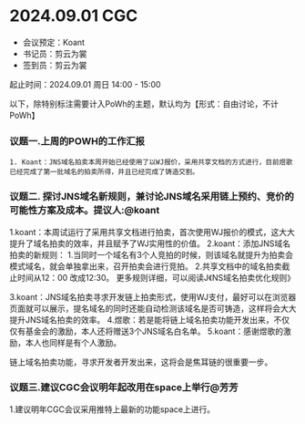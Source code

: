 

# 2024.09.01 CGC


- 会议预定：Koant
- 书记员：剪云为裳
- 签到员：剪云为裳

起止时间：2024.09.01 周日 14:00 - 15:00

以下，除特别标注需要计入PoWh的主题，默认均为【形式：自由讨论，不计PoWh】

### 议题一.上周的POWH的工作汇报
    1. Koant：JNS域名拍卖本周开始已经使用了以WJ报价，采用共享文档的方式进行，目前煜歌已经完成了第一批域名的拍卖所得，并且已经完成了铸造交割。
   
    

### 议题二. 探讨JNS域名新规则，兼讨论JNS域名采用链上预约、竞价的可能性方案及成本。提议人:@koant
   1.koant：本周试运行了采用共享文档进行拍卖，首次使用WJ报价的模式，这大大提升了域名拍卖的效率，并且赋予了WJ实用性的价值。
   2.koant：添加JNS域名拍卖的新规则：
     1.当同时一个域名有3个人竞拍的时候，则该域名就提升为拍卖会模式域名，就会单独拿出来，召开拍卖会进行竞拍。
     2.共享文档中的域名拍卖截止时间从12：00 改成12:30。
     更多规则详细，可以阅读J《NS域名拍卖优化规则》

   3.koant：JNS域名拍卖寻求开发链上拍卖形式，使用WJ支付，最好可以在浏览器页面就可以展示，提名域名的同时还能自动检测该域名是否可铸造，这样将会大大提升JNS域名拍卖的效率。
   4.煜歌：若是能将链上域名拍卖功能开发出来，不仅仅有基金会的激励，本人还将赠送3个JNS域名白名单。
   5.koant：感谢煜歌的激励，本人也同样是有个人激励。

   链上域名拍卖功能，寻求开发者开发出来，这将会是焦耳链的很重要一步。

  
    


### 议题三.建议CGC会议明年起改用在space上举行@芳芳 
   1.建议明年CGC会议采用推特上最新的功能space上进行。
  

    


    
